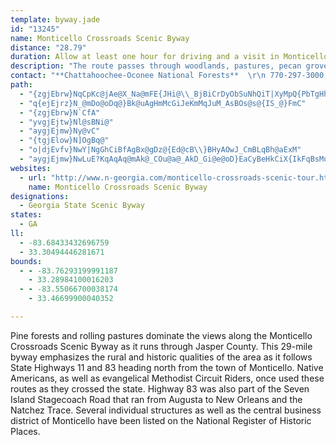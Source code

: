 ```yaml
---
template: byway.jade
id: "13245"
name: Monticello Crossroads Scenic Byway
distance: "28.79"
duration: Allow at least one hour for driving and a visit in Monticello
description: "The route passes through woodlands, pastures, pecan groves and rolling grasslands."
contact: "**Chattahoochee-Oconee National Forests**  \r\n 770-297-3000  \r\n\r\n"
path: 
  - "{zgjEbrw}NqCpKc@jAe@X_Na@mFE{JHi@\\_BjBiCrDyObSuNhQiT|XyMpQ{PbTgHhI{KjNmDfDmBtAmIvD{pAlf@iEfBoGzFuTbUeBrCgArCkAxEm@jEgHzbBwAbZOjCUjAc@vAaAnBWZ_BlAcCdA{MdEsDfB_KrFcBr@_E~@gFd@mDx@gCz@iE~BiDjAgBXoCJiPKmDg@eCcAgByA_Uc[wCiDsHgK{CmDo@a@kAc@mBMcAFcB\\qAh@cNzO_\\b`@sYd^sAlA_Bx@mCj@eAFmBMgAS_EyAwH}BmCg@sEe@aPImFXeFfEgH`IiAz@}CxAqA^_ZlCmJjAcCPkGLyBEsE_@cSqBqF_@iCa@oCs@sBw@mEoBgJ_FsBs@eCYcCFkUjBgBAoC_@sUcGsHaBwPuEwHqAkG{Acl@gOsF_@{YRmj@x@"
  - "q{ejEjrz}N_@mDo@oDq@}Bk@uAgHmMcGiJeKmMqJuM_AsBOs@s@{IS_@}FmC"
  - "{zgjEbrw}N`CfA"
  - "yvgjEjtw}Nl@sBNi@"
  - "aygjEjmw}Ny@vC"
  - "{tgjElow}N]OgBq@"
  - "o|djEvfv}NwY|NgGhCiBfAgBx@gDz@{Ed@cB\\}BHyAOwJ_CmBLqBh@aExM"
  - "aygjEjmw}NwLuE?KqAqAq@mAk@_COu@a@_AkD_Gi@e@oD}EaCyBeHkCiX{IkFqBsMuGkFeDkdAufAs@_AoBqD_LkTyByCyBuBw}@au@gEaCe`@aPgImCoUsGaAa@yCiC_AsAcAyBs@mBOaA_@{CiBoYKeAs@aDgC{EmO}UwCwCiNyIo@g@i@m@sAyBoDsKcBgCmDuE_FsFqDkDqEmCsEaDmB{AwCmDyYo_@_SwW_HuLsCuEuByCyTaXsByBs@a@_AY}AY}HJyBq@}_@uRuAaAeBsByIaN[{EeBwIkBuH_A{CeBeDup@}_AaEoEoP}OaLaKsEeFo@oAe@wAmRio@_A_CwB{BiDyBsBcAsCy@cBYsDMm`@q@gC_@{CaBaAeAeCeDu@s@}Am@eCg@wm@sHqDWiDJ"
websites: 
  - url: "http://www.n-georgia.com/monticello-crossroads-scenic-tour.htm"
    name: Monticello Crossroads Scenic Byway
designations: 
  - Georgia State Scenic Byway
states: 
  - GA
ll: 
  - -83.68433432696759
  - 33.30494446281671
bounds: 
  - - -83.76293199991187
    - 33.28984100016203
  - - -83.55066700038174
    - 33.46699900040352

---
```


<p>Pine forests and rolling pastures dominate the views along the
Monticello Crossroads Scenic Byway as it runs through Jasper
County. This 29-mile byway emphasizes the rural and historic
qualities of the area as it follows State Highways 11 and 83
heading north from the town of Monticello. Native Americans, as
well as evangelical Methodist Circuit Riders, once used these
routes as they crossed the state. Highway 83 was also part of the
Seven Island Stagecoach Road that ran from Augusta to New Orleans
and the Natchez Trace. Several individual structures as well as the
central business district of Monticello have been listed on the
National Register of Historic Places.</p>
